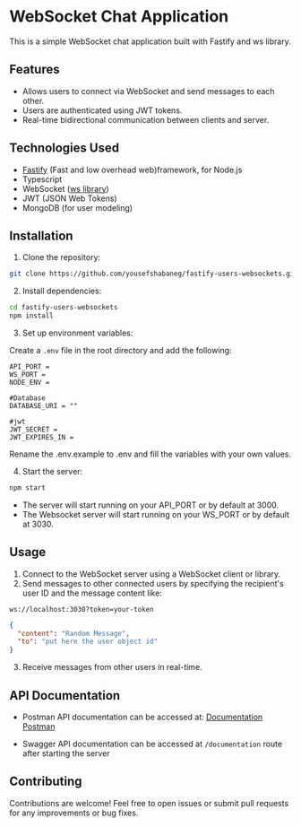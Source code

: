 # WebSocket Chat Application

This is a simple WebSocket chat application built with Fastify and ws library.

## Features

- Allows users to connect via WebSocket and send messages to each other.
- Users are authenticated using JWT tokens.
- Real-time bidirectional communication between clients and server.

## Technologies Used

- [Fastify](https://fastify.dev/) (Fast and low overhead web)framework, for Node.js
- Typescript
- WebSocket ([ws library](https://www.npmjs.com/package/ws#api-docs))
- JWT (JSON Web Tokens)
- MongoDB (for user modeling)

## Installation

1. Clone the repository:

```bash
git clone https://github.com/yousefshabaneg/fastify-users-websockets.git
```

2. Install dependencies:

```bash
cd fastify-users-websockets
npm install
```

3. Set up environment variables:

Create a `.env` file in the root directory and add the following:

```plaintext
API_PORT =
WS_PORT =
NODE_ENV =

#Database
DATABASE_URI = ""

#jwt
JWT_SECRET =
JWT_EXPIRES_IN =

```

Rename the .env.example to .env and fill the variables with your own values.

4. Start the server:

```bash
npm start
```

- The server will start running on your API_PORT or by default at 3000.
- The Websocket server will start running on your WS_PORT or by default at 3030.

## Usage

1. Connect to the WebSocket server using a WebSocket client or library.
2. Send messages to other connected users by specifying the recipient's user ID and the message content like:

```url
ws://localhost:3030?token=your-token
```

```json
{
  "content": "Random Message",
  "to": "put here the user object id"
}
```

3. Receive messages from other users in real-time.

## API Documentation

- Postman API documentation can be accessed at: [Documentation Postman](https://documenter.getpostman.com/view/15622340/2sA3JRYJuK)

- Swagger API documentation can be accessed at `/documentation` route after starting the server

## Contributing

Contributions are welcome! Feel free to open issues or submit pull requests for any improvements or bug fixes.
